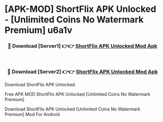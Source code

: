 # [APK-MOD] ShortFlix APK Unlocked - [Unlimited Coins No Watermark Premium] u6a1v



<div align="center">
<h3>🔴 Download [Server1] 👉👉 <a href="https://momento.my/?title=ShortFlix_APK_Unlocked">ShortFlix APK Unlocked Mod Apk</a></h3><br>

<h3>🔴 Download [Server2] 👉👉 <a href="https://momento.my/?title=ShortFlix_APK_Unlocked">ShortFlix APK Unlocked Mod Apk</a></h3>
</div>



Download ShortFlix APK Unlocked 

Free APK MOD ShortFlix APK Unlocked [Unlimited Coins No Watermark Premium]

Download ShortFlix APK Unlocked [Unlimited Coins No Watermark Premium] Mod For Android
